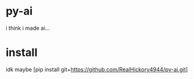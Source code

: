 # py-ai
i think i made ai...
# install
idk maybe [pip install git+https://github.com/RealHickory4944/py-ai.git]

